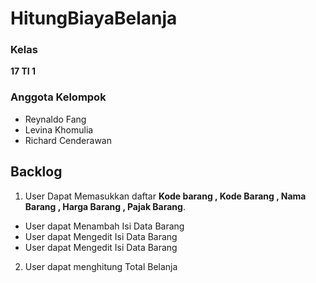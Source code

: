 # HitungBiayaBelanja

### Kelas 
**17 TI 1**

### Anggota Kelompok
- Reynaldo Fang 
- Levina Khomulia
- Richard Cenderawan

## Backlog 
1. User Dapat Memasukkan daftar **Kode barang , Kode Barang , Nama Barang , Harga Barang , Pajak Barang**.
- User dapat Menambah Isi Data Barang
- User dapat Mengedit Isi Data Barang
- User dapat Mengedit Isi Data Barang

2. User dapat menghitung Total Belanja







